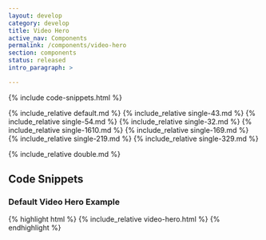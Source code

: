 ```yaml
---
layout: develop
category: develop
title: Video Hero
active_nav: Components
permalink: /components/video-hero
section: components
status: released
intro_paragraph: >

---
```


{% include code-snippets.html %}

{% include_relative default.md %}
{% include_relative single-43.md %}
{% include_relative single-54.md %}
{% include_relative single-32.md %}
{% include_relative single-1610.md %}
{% include_relative single-169.md %}
{% include_relative single-219.md %}
{% include_relative single-329.md %}

{% include_relative double.md %}

<h2 id="code">Code Snippets</h2>

### Default Video Hero Example
{% highlight html %}
  {% include_relative video-hero.html %}
{% endhighlight %}
